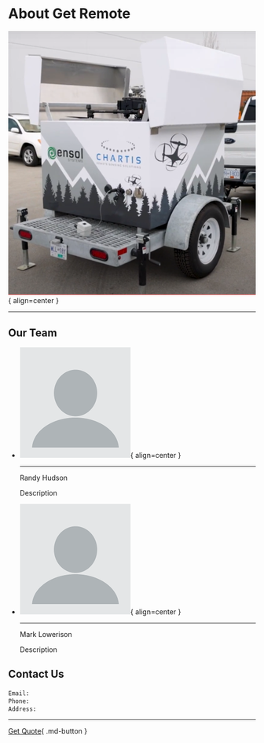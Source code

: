 # About Get Remote

![IMAGE OF BOX](assets/images/entire_box.PNG){ align=center }

----
## Our Team
<div class="grid cards" markdown>

-   ![image of blank](assets/images/blank.png){ align=center }

    ---

    Randy Hudson 
     
    Description 

-   ![image of blank](assets/images/blank.png){ align=center }

    ---

    Mark Lowerison 

    Description

</div>

## Contact Us
    Email: 
    Phone: 
    Address: 
---


[Get Quote](#){ .md-button }